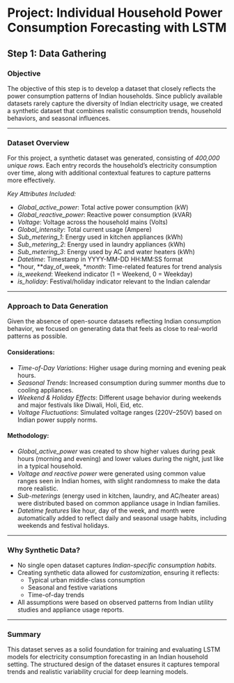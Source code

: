 # Project: Individual Household Power Consumption Forecasting with LSTM

## Step 1: Data Gathering

### Objective
The objective of this step is to develop a dataset that closely reflects the power consumption patterns of Indian households. Since publicly available datasets rarely capture the diversity of Indian electricity usage, we created a synthetic dataset that combines realistic consumption trends, household behaviors, and seasonal influences.

---

### Dataset Overview
For this project, a synthetic dataset was generated, consisting of *400,000 unique rows*. Each entry records the household’s electricity consumption over time, along with additional contextual features to capture patterns more effectively.

*Key Attributes Included:*
- *Global_active_power*: Total active power consumption (kW)
- *Global_reactive_power*: Reactive power consumption (kVAR)
- *Voltage*: Voltage across the household mains (Volts)
- *Global_intensity*: Total current usage (Ampere)
- *Sub_metering_1*: Energy used in kitchen appliances (kWh)
- *Sub_metering_2*: Energy used in laundry appliances (kWh)
- *Sub_metering_3*: Energy used by AC and water heaters (kWh)
- *Datetime*: Timestamp in YYYY-MM-DD HH:MM:SS format
- *hour, **day_of_week, **month*: Time-related features for trend analysis
- *is_weekend*: Weekend indicator (1 = Weekend, 0 = Weekday)
- *is_holiday*: Festival/holiday indicator relevant to the Indian calendar

---

### Approach to Data Generation

Given the absence of open-source datasets reflecting Indian consumption behavior, we focused on generating data that feels as close to real-world patterns as possible.

#### Considerations:
- *Time-of-Day Variations*: Higher usage during morning and evening peak hours.
- *Seasonal Trends*: Increased consumption during summer months due to cooling appliances.
- *Weekend & Holiday Effects*: Different usage behavior during weekends and major festivals like Diwali, Holi, Eid, etc.
- *Voltage Fluctuations*: Simulated voltage ranges (220V–250V) based on Indian power supply norms.

#### Methodology:
- *Global_active_power* was created to show higher values during peak hours (morning and evening) and lower values during the night, just like in a typical household.
- *Voltage and reactive power* were generated using common value ranges seen in Indian homes, with slight randomness to make the data more realistic.
- *Sub-meterings* (energy used in kitchen, laundry, and AC/heater areas) were distributed based on common appliance usage in Indian families.
- *Datetime features* like hour, day of the week, and month were automatically added to reflect daily and seasonal usage habits, including weekends and festival holidays.

---

### Why Synthetic Data?
- No single open dataset captures *Indian-specific consumption habits*.
- Creating synthetic data allowed for *customization*, ensuring it reflects:
   - Typical urban middle-class consumption
   - Seasonal and festive variations
   - Time-of-day trends
- All assumptions were based on observed patterns from Indian utility studies and appliance usage reports.

---

### Summary
This dataset serves as a solid foundation for training and evaluating LSTM models for electricity consumption forecasting in an Indian household setting. The structured design of the dataset ensures it captures temporal trends and realistic variability crucial for deep learning models.